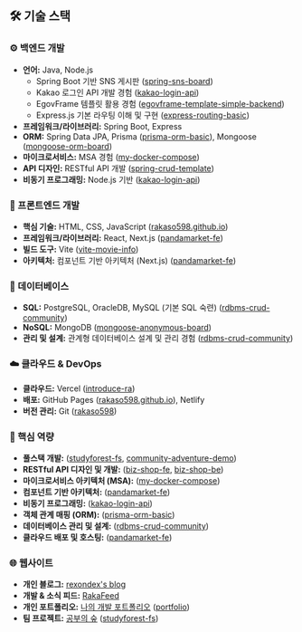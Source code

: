 ## 🛠️ 기술 스택

### ⚙️ 백엔드 개발

* **언어:** Java, Node.js
    * Spring Boot 기반 SNS 게시판 ([spring-sns-board](https://github.com/rakaso598/spring-sns-board))
    * Kakao 로그인 API 개발 경험 ([kakao-login-api](https://github.com/rakaso598/kakao-login-api))
    * EgovFrame 템플릿 활용 경험 ([egovframe-template-simple-backend](https://github.com/rakaso598/egovframe-template-simple-backend))
    * Express.js 기본 라우팅 이해 및 구현 ([express-routing-basic](https://github.com/rakaso598/express-routing-basic))
* **프레임워크/라이브러리:** Spring Boot, Express
* **ORM:** Spring Data JPA, Prisma ([prisma-orm-basic](https://github.com/rakaso598/prisma-orm-basic)), Mongoose ([mongoose-orm-board](https://github.com/rakaso598/mongoose-orm-board))
* **마이크로서비스:** MSA 경험 ([my-docker-compose](https://github.com/rakaso598/my-docker-compose))
* **API 디자인:** RESTful API 개발 ([spring-crud-template](https://github.com/rakaso598/spring-crud-template))
* **비동기 프로그래밍:** Node.js 기반 ([kakao-login-api](https://github.com/rakaso598/kakao-login-api))

### 🎨 프론트엔드 개발

* **핵심 기술:** HTML, CSS, JavaScript ([rakaso598.github.io](https://github.com/rakaso598/rakaso598.github.io))
* **프레임워크/라이브러리:** React, Next.js ([pandamarket-fe](https://github.com/rakaso598/pandamarket-fe))
* **빌드 도구:** Vite ([vite-movie-info](https://github.com/rakaso598/vite-movie-info))
* **아키텍처:** 컴포넌트 기반 아키텍처 (Next.js) ([pandamarket-fe](https://github.com/rakaso598/pandamarket-fe))

### 💾 데이터베이스

* **SQL:** PostgreSQL, OracleDB, MySQL (기본 SQL 숙련) ([rdbms-crud-community](https://github.com/rakaso598/rdbms-crud-community))
* **NoSQL:** MongoDB ([mongoose-anonymous-board](https://github.com/rakaso598/mongoose-anonymous-board))
* **관리 및 설계:** 관계형 데이터베이스 설계 및 관리 경험 ([rdbms-crud-community](https://github.com/rakaso598/rdbms-crud-community))

### ☁️ 클라우드 & DevOps

* **클라우드:** Vercel ([introduce-ra](https://github.com/rakaso598/introduce-ra))
* **배포:** GitHub Pages ([rakaso598.github.io](https://github.com/rakaso598/rakaso598.github.io)), Netlify
* **버전 관리:** Git ([rakaso598](https://github.com/rakaso598/rakaso598))

### 🎯 핵심 역량

* **풀스택 개발:** ([studyforest-fs](https://github.com/rakaso598/studyforest-fs), [community-adventure-demo](https://github.com/rakaso598/community-adventure-demo))
* **RESTful API 디자인 및 개발:** ([biz-shop-fe](https://github.com/rakaso598/biz-shop-fe), [biz-shop-be](https://github.com/rakaso598/biz-shop-be))
* **마이크로서비스 아키텍처 (MSA):** ([my-docker-compose](https://github.com/rakaso598/my-docker-compose))
* **컴포넌트 기반 아키텍처:** ([pandamarket-fe](https://github.com/rakaso598/pandamarket-fe))
* **비동기 프로그래밍:** ([kakao-login-api](https://github.com/rakaso598/kakao-login-api))
* **객체 관계 매핑 (ORM):** ([prisma-orm-basic](https://github.com/rakaso598/prisma-orm-basic))
* **데이터베이스 관리 및 설계:** ([rdbms-crud-community](https://github.com/rakaso598/rdbms-crud-community))
* **클라우드 배포 및 호스팅:** ([pandamarket-fe](https://github.com/rakaso598/pandamarket-fe))

### 🌐 웹사이트

* **개인 블로그:** [rexondex's blog](https://rexondex.tistory.com/)
* **개발 & 소식 피드:** [RakaFeed](https://rakaso598.github.io/)
* **개인 포트폴리오:** [나의 개발 포트폴리오](https://rakaso598.github.io/portfolio/) ([portfolio](https://github.com/rakaso598/portfolio))
* **팀 프로젝트:** [공부의 숲](https://rakaso598.github.io/portfolio/study-forest/) ([studyforest-fs](https://github.com/rakaso598/studyforest-fs))
